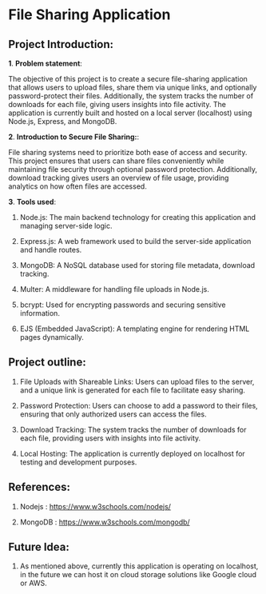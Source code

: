 
# File Sharing Application
## Project Introduction:

**1**. **Problem statement**:

The objective of this project is to create a secure file-sharing application that allows users to upload files, share them via unique links, and optionally password-protect their files. Additionally, the system tracks the number of downloads for each file, giving users insights into file activity. The application is currently built and hosted on a local server (localhost) using Node.js, Express, and MongoDB.

**2**. **Introduction to Secure File Sharing:**:

File sharing systems need to prioritize both ease of access and security. This project ensures that users can share files conveniently while maintaining file security through optional password protection. Additionally, download tracking gives users an overview of file usage, providing analytics on how often files are accessed.

**3**. **Tools used**:

1. Node.js: The main backend technology for creating this application and managing server-side logic.

2. Express.js: A web framework used to build the server-side application and handle routes.

3. MongoDB: A NoSQL database used for storing file metadata, download tracking.

4. Multer: A middleware for handling file uploads in Node.js.

5. bcrypt: Used for encrypting passwords and securing sensitive information.

6. EJS (Embedded JavaScript): A templating engine for rendering HTML pages dynamically.

## Project outline:
1. File Uploads with Shareable Links: Users can upload files to the server, and a unique link is generated for each file to facilitate easy sharing.

2. Password Protection: Users can choose to add a password to their files, ensuring that only authorized users can access the files.

3. Download Tracking: The system tracks the number of downloads for each file, providing users with insights into file activity.

4. Local Hosting: The application is currently deployed on localhost for testing and development purposes.

## References:

1. Nodejs : https://www.w3schools.com/nodejs/

2. MongoDB : https://www.w3schools.com/mongodb/


## Future Idea:

1. As mentioned above, currently this application is operating on localhost, in the future we can host it on cloud storage solutions like Google cloud or AWS. 




